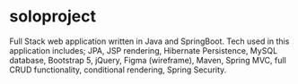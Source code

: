 # soloproject
Full Stack web application written in Java and SpringBoot. Tech used in this application includes; JPA, JSP rendering, Hibernate Persistence, MySQL database, Bootstrap 5, jQuery, Figma (wireframe), Maven, Spring MVC, full CRUD functionality, conditional rendering, Spring Security.  
